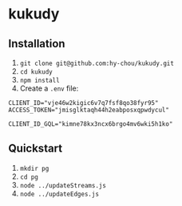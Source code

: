 # kukudy

## Installation

1. `git clone git@github.com:hy-chou/kukudy.git`
2. `cd kukudy`
3. `npm install`
4. Create a `.env` file:

```.env
CLIENT_ID="vje46w2kigic6v7q7fsf8qo38fyr95"
ACCESS_TOKEN="jmisglktaqh44h2eabposxqpwdycul"

CLIENT_ID_GQL="kimne78kx3ncx6brgo4mv6wki5h1ko"
```

## Quickstart

1. `mkdir pg`
2. `cd pg`
3. `node ../updateStreams.js`
4. `node ../updateEdges.js`
